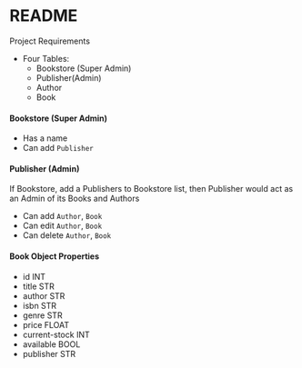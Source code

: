 # README

Project Requirements
- Four Tables: 
  - Bookstore (Super Admin)
  - Publisher(Admin)
  - Author
  - Book

#### Bookstore (Super Admin)
- Has a name
- Can add `Publisher`

#### Publisher (Admin)
If Bookstore, add a Publishers to Bookstore list, then Publisher would act as an Admin of its Books and Authors
- Can add `Author`, `Book`
- Can edit `Author`, `Book`
- Can delete `Author`, `Book`

#### Book Object Properties
- id INT
- title STR
- author STR
- isbn STR
- genre STR
- price FLOAT
- current-stock INT
- available BOOL
- publisher STR

